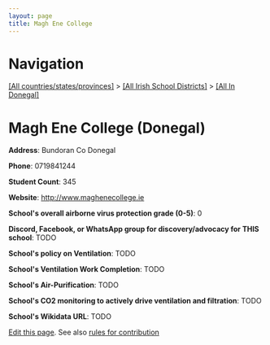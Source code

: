 ```yaml
---
layout: page
title: Magh Ene College
---
```

# Navigation

[[All countries/states/provinces]](../../..) > [[All Irish School Districts]](../..) > [[All In Donegal]](..)

# Magh Ene College (Donegal)

**Address**: Bundoran Co Donegal

**Phone**: 0719841244

**Student Count**: 345

**Website**: <http://www.maghenecollege.ie>

**School's overall airborne virus protection grade (0-5)**: 0

**Discord, Facebook, or WhatsApp group for discovery/advocacy for THIS school**: TODO

**School's policy on Ventilation**: TODO

**School's Ventilation Work Completion**: TODO

**School's Air-Purification**: TODO

**School's CO2 monitoring to actively drive ventilation and filtration**: TODO

**School's Wikidata URL**: TODO


[Edit this page](https://github.com/ventilate-schools/Ireland/edit/main/./Donegal/Magh_Ene_College.md). See also [rules for contribution](../../../contribution-rules/)